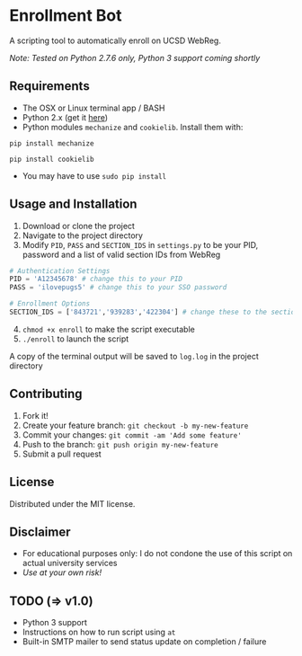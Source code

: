 # Enrollment Bot

A scripting tool to automatically enroll on UCSD WebReg.

_Note: Tested on Python 2.7.6 only, Python 3 support coming shortly_

## Requirements
- The OSX or Linux terminal app / BASH
- Python 2.x (get it [here](https://www.python.org/downloads/))
- Python modules `mechanize` and `cookielib`. Install them with:
```
pip install mechanize
``` 
```
pip install cookielib
```
- You may have to use `sudo pip install`


## Usage and Installation
1. Download or clone the project
2. Navigate to the project directory
3. Modify `PID`, `PASS` and `SECTION_IDS` in `settings.py` to be your PID, password and a list of valid section IDs from WebReg
```python
# Authentication Settings
PID = 'A12345678' # change this to your PID
PASS = 'ilovepugs5' # change this to your SSO password

# Enrollment Options
SECTION_IDS = ['843721','939283','422304'] # change these to the section IDs you want to add
```
4. `chmod +x enroll` to make the script executable
5. `./enroll` to launch the script

A copy of the terminal output will be saved to `log.log` in the project directory


## Contributing

1. Fork it!
2. Create your feature branch: `git checkout -b my-new-feature`
3. Commit your changes: `git commit -am 'Add some feature'`
4. Push to the branch: `git push origin my-new-feature`
5. Submit a pull request

## License

Distributed under the MIT license.

## Disclaimer
- For educational purposes only: I do not condone the use of this script on actual university services
- *Use at your own risk!*

## TODO (=> v1.0)
- Python 3 support
- Instructions on how to run script using `at`
- Built-in SMTP mailer to send status update on completion / failure
